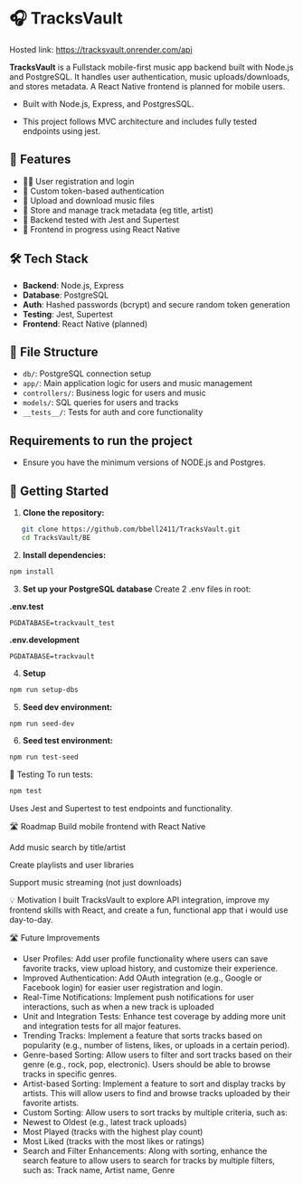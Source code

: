 # 🎧 TracksVault
Hosted link: https://tracksvault.onrender.com/api

**TracksVault** is a Fullstack mobile-first music app backend built with Node.js and PostgreSQL. It handles user authentication, music uploads/downloads, and stores metadata. A React Native frontend is planned for mobile users.

- Built with Node.js, Express, and PostgresSQL.

- This project follows MVC architecture and includes fully tested endpoints using jest.

## 📌 Features

- 🧑‍💻 User registration and login
- 🔐 Custom token-based authentication 
- 🎵 Upload and download music files
- 📄 Store and manage track metadata (eg title, artist)
- 🧪 Backend tested with Jest and Supertest
- 📱 Frontend in progress using React Native

## 🛠️ Tech Stack

- **Backend**: Node.js, Express
- **Database**: PostgreSQL
- **Auth**: Hashed passwords (bcrypt) and secure random token generation
- **Testing**: Jest, Supertest
- **Frontend**: React Native (planned)

## 📂 File Structure

- `db/`: PostgreSQL connection setup
- `app/`: Main application logic for users and music management
- `controllers/`: Business logic for users and music
- `models/`: SQL queries for users and tracks
- `__tests__/`: Tests for auth and core functionality

## Requirements to run the project

- Ensure you have the minimum versions of NODE.js and Postgres.

## 🚀 Getting Started

1. **Clone the repository:**

```bash
   git clone https://github.com/bbell2411/TracksVault.git
   cd TracksVault/BE
```
2. **Install dependencies:**

```bash
npm install
```
3. **Set up your PostgreSQL database**
Create 2 .env files in root:

**.env.test**
 ```env
 PGDATABASE=trackvault_test
 ```
**.env.development**
```env
PGDATABASE=trackvault
```
4. **Setup**
``` bash
npm run setup-dbs
``` 

5. **Seed dev environment:**
``` bash
npm run seed-dev
```
6. **Seed test environment:**
``` bash
npm run test-seed
```
🧪 Testing
To run tests:
``` bash
npm test
```
Uses Jest and Supertest to test endpoints and functionality.

🛣️ Roadmap
 Build mobile frontend with React Native

 Add music search by title/artist

 Create playlists and user libraries

 Support music streaming (not just downloads)
 
💡 Motivation
I built TracksVault to explore API integration, improve my frontend skills with React, and create a fun, functional app that i would use day-to-day.

🛣️ Future Improvements
-  User Profiles: Add user profile functionality where users can save favorite tracks, view upload history, and customize their experience.
-  Improved Authentication: Add OAuth integration (e.g., Google or Facebook login) for easier user registration and login.
-  Real-Time Notifications: Implement push notifications for user interactions, such as when a new track is uploaded
-  Unit and Integration Tests: Enhance test coverage by adding more unit and integration tests for all major features.
- Trending Tracks: Implement a feature that sorts tracks based on popularity (e.g., number of listens, likes, or uploads in a certain period).
- Genre-based Sorting: Allow users to filter and sort tracks based on their genre (e.g., rock, pop, electronic). Users should be able to browse tracks in specific genres.
- Artist-based Sorting: Implement a feature to sort and display tracks by artists. This will allow users to find and browse tracks uploaded by their favorite artists.
- Custom Sorting: Allow users to sort tracks by multiple criteria, such as:
- Newest to Oldest (e.g., latest track uploads)
- Most Played (tracks with the highest play count)
- Most Liked (tracks with the most likes or ratings)
- Search and Filter Enhancements: Along with sorting, enhance the search feature to allow users to search for tracks by multiple filters, such as:
Track name, Artist name, Genre










